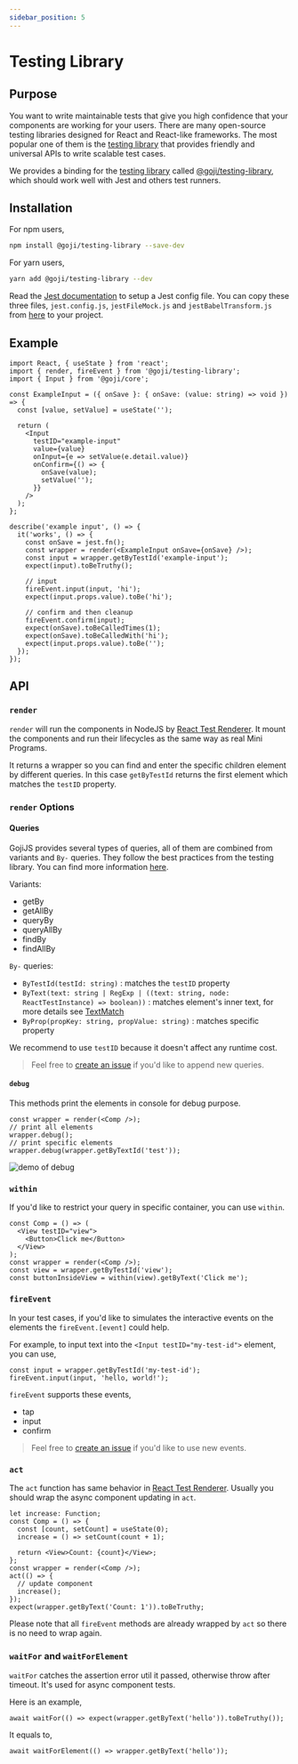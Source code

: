 ```yaml
---
sidebar_position: 5
---
```


# Testing Library

## Purpose

You want to write maintainable tests that give you high confidence that your components are working
for your users. There are many open-source testing libraries designed for React and React-like
frameworks. The most popular one of them is the [testing library](https://testing-library.com/) that
provides friendly and universal APIs to write scalable test cases.

We provides a binding for the [testing library](https://testing-library.com/) called
[@goji/testing-library](https://www.npmjs.com/package/@goji/testing-library), which should work well
with Jest and others test runners.

## Installation

For npm users,

```bash
npm install @goji/testing-library --save-dev
```

For yarn users,

```bash
yarn add @goji/testing-library --dev
```

Read the [Jest documentation](https://jestjs.io/) to setup a Jest config file. You can copy these
three files, `jest.config.js`, `jestFileMock.js` and `jestBabelTransform.js` from
[here](https://github.com/airbnb/goji-js/tree/master/packages/demo-todomvc) to your project.

## Example

```tsx
import React, { useState } from 'react';
import { render, fireEvent } from '@goji/testing-library';
import { Input } from '@goji/core';

const ExampleInput = ({ onSave }: { onSave: (value: string) => void }) => {
  const [value, setValue] = useState('');

  return (
    <Input
      testID="example-input"
      value={value}
      onInput={e => setValue(e.detail.value)}
      onConfirm={() => {
        onSave(value);
        setValue('');
      }}
    />
  );
};

describe('example input', () => {
  it('works', () => {
    const onSave = jest.fn();
    const wrapper = render(<ExampleInput onSave={onSave} />);
    const input = wrapper.getByTestId('example-input');
    expect(input).toBeTruthy();

    // input
    fireEvent.input(input, 'hi');
    expect(input.props.value).toBe('hi');

    // confirm and then cleanup
    fireEvent.confirm(input);
    expect(onSave).toBeCalledTimes(1);
    expect(onSave).toBeCalledWith('hi');
    expect(input.props.value).toBe('');
  });
});
```

## API

### `render`

`render` will run the components in NodeJS by
[React Test Renderer](https://reactjs.org/docs/test-renderer.html). It mount the components and run
their lifecycles as the same way as real Mini Programs.

It returns a wrapper so you can find and enter the specific children element by different queries.
In this case `getByTestId` returns the first element which matches the `testID` property.

### `render` Options

#### Queries

GojiJS provides several types of queries, all of them are combined from variants and `By-` queries.
They follow the best practices from the testing library. You can find more information
[here](https://testing-library.com/docs/dom-testing-library/api-queries).

Variants:

- getBy
- getAllBy
- queryBy
- queryAllBy
- findBy
- findAllBy

`By-` queries:

- `ByTestId(testId: string)` : matches the `testID` property
- `ByText(text: string | RegExp | ((text: string, node: ReactTestInstance) => boolean))` : matches
  element's inner text, for more details see
  [TextMatch](https://testing-library.com/docs/queries/about/#textmatch)
- `ByProp(propKey: string, propValue: string)` : matches specific property

We recommend to use `testID` because it doesn't affect any runtime cost.

> Feel free to [create an issue](https://github.com/airbnb/goji-js/issues) if you'd like to append
> new queries.

#### `debug`

This methods print the elements in console for debug purpose.

```tsx
const wrapper = render(<Comp />);
// print all elements
wrapper.debug();
// print specific elements
wrapper.debug(wrapper.getByTextId('test'));
```

![demo of debug](https://user-images.githubusercontent.com/1812118/89996259-28396080-dcbd-11ea-9e4d-f031c65b835f.png)

### `within`

If you'd like to restrict your query in specific container, you can use `within`.

```tsx
const Comp = () => (
  <View testID="view">
    <Button>Click me</Button>
  </View>
);
const wrapper = render(<Comp />);
const view = wrapper.getByTestId('view');
const buttonInsideView = within(view).getByText('Click me');
```

### `fireEvent`

In your test cases, if you'd like to simulates the interactive events on the elements the
`fireEvent.[event]` could help.

For example, to input text into the `<Input testID="my-test-id">` element, you can use,

```tsx
const input = wrapper.getByTestId('my-test-id');
fireEvent.input(input, 'hello, world!');
```

`fireEvent` supports these events,

- tap
- input
- confirm

> Feel free to [create an issue](https://github.com/airbnb/goji-js/issues) if you'd like to use new
> events.

### `act`

The `act` function has same behavior in
[React Test Renderer](https://reactjs.org/docs/test-renderer.html#testrendereract). Usually you
should wrap the async component updating in `act`.

```tsx
let increase: Function;
const Comp = () => {
  const [count, setCount] = useState(0);
  increase = () => setCount(count + 1);

  return <View>Count: {count}</View>;
};
const wrapper = render(<Comp />);
act(() => {
  // update component
  increase();
});
expect(wrapper.getByText('Count: 1')).toBeTruthy;
```

Please note that all `fireEvent` methods are already wrapped by `act` so there is no need to wrap
again.

### `waitFor` and `waitForElement`

`waitFor` catches the assertion error util it passed, otherwise throw after timeout. It's used for
async component tests.

Here is an example,

```tsx
await waitFor(() => expect(wrapper.getByText('hello')).toBeTruthy());
```

It equals to,

```tsx
await waitForElement(() => wrapper.getByText('hello'));
```
